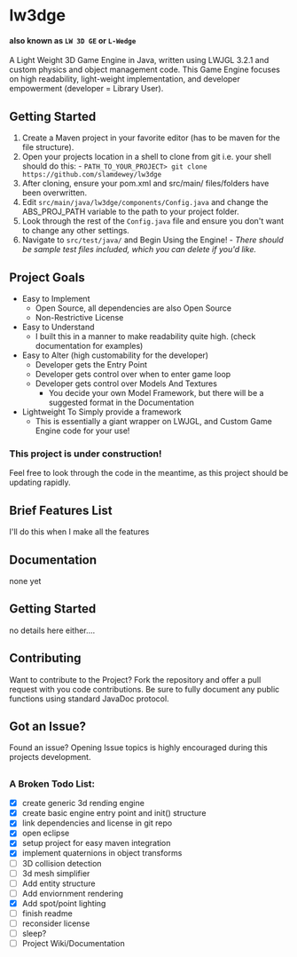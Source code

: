 # lw3dge 
#### also known as `LW 3D GE` or `L-Wedge`
A Light Weight 3D Game Engine in Java, written using LWJGL 3.2.1 and custom physics and object management code.
This Game Engine focuses on high readability, light-weight implementation, and developer empowerment (developer = Library User).

## Getting Started

  1. Create a Maven project in your favorite editor (has to be maven for the file structure).
  2. Open your projects location in a shell to clone from git i.e. your shell should do this:
    - `PATH_TO_YOUR_PROJECT> git clone https://github.com/slamdewey/lw3dge`
  3. After cloning, ensure your pom.xml and src/main/ files/folders have been overwritten.
  4. Edit `src/main/java/lw3dge/components/Config.java` and change the ABS_PROJ_PATH variable to the path to your project folder.
  5. Look through the rest of the `Config.java` file and ensure you don't want to change any other settings.
  6. Navigate to `src/test/java/` and Begin Using the Engine!
    - *There should be sample test files included, which you can delete if you'd like.*

## Project Goals
  - Easy to Implement
    - Open Source, all dependencies are also Open Source
    - Non-Restrictive License
  - Easy to Understand
    - I built this in a manner to make readability quite high.  (check documentation for examples)
  - Easy to Alter (high customability for the developer)
    - Developer gets the Entry Point
    - Developer gets control over when to enter game loop
    - Developer gets control over Models And Textures
      - You decide your own Model Framework, but there will be a suggested format in the Documentation
  - Lightweight To Simply provide a framework
      - This is essentially a giant wrapper on LWJGL, and Custom Game Engine code for your use!
### This project is under construction!
Feel free to look through the code in the meantime, as this project should be updating rapidly.
## Brief Features List
I'll do this when I make all the features
## Documentation
none yet
## Getting Started
no details here either....
## Contributing
Want to contribute to the Project?  Fork the repository and offer a pull request with you code contributions.  Be sure to fully document any public functions using standard JavaDoc protocol.
## Got an Issue?
Found an issue?  Opening Issue topics is highly encouraged during this projects development.
##
### A Broken Todo List:
  - [x] create generic 3d rending engine
  - [x] create basic engine entry point and init() structure
  - [x] link dependencies and license in git repo
  - [x] open eclipse
  - [x] setup project for easy maven integration
  - [x] implement quaternions in object transforms
  - [ ] 3D collision detection
  - [ ] 3d mesh simplifier
  - [ ] Add entity structure
  - [ ] Add enviornment rendering
  - [x] Add spot/point lighting
  - [ ] finish readme
  - [ ] reconsider license
  - [ ] sleep?
  - [ ] Project Wiki/Documentation
